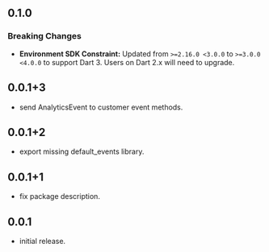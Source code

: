 ## 0.1.0

### Breaking Changes
- **Environment SDK Constraint:** Updated from `>=2.16.0 <3.0.0` to `>=3.0.0 <4.0.0` to support Dart 3. Users on Dart 2.x will need to upgrade.

## 0.0.1+3

* send AnalyticsEvent to customer event methods.

## 0.0.1+2

* export missing default_events library.

## 0.0.1+1

* fix package description.

## 0.0.1

* initial release.